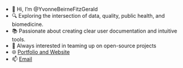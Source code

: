 - 👋 Hi, I’m @YvonneBeirneFitzGerald
- 🔍 Exploring the intersection of data, quality, public health, and biomedicine.
- 📚 Passionate about creating clear user documentation and intuitive tools.
- 🔧 Always interested in teaming up on open-source projects
- 🌐 [Portfolio and Website](https://theyvonne.com/portfolio)
- 📫 [Email](https://theyvonne.com/contact)

<!---
YvonneBeirneFitzGerald/YvonneBeirneFitzGerald is a ✨ special ✨ repository because its `README.md` (this file) appears on your GitHub profile.
You can click the Preview link to take a look at your changes.
--->
